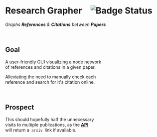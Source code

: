 
# Research Grapher ![Badge Status]

*Graphs **References** & **Citations** between* ***Papers***

<br>

## Goal

A user-friendly GUI visualizing a node network <br>
of references and citations in a given paper.

Alleviating the need to manually check each <br>
reference and search for it's citation online.

<br>

## Prospect

This should hopefully half the unnecessary <br>
visits to multiple publications, as the **[API]** <br>
will return a `arxiv` link if available.


<!----------------------------------------------------------------------------->

[Badge Status]: https://img.shields.io/badge/Status-Work_In_Progress-D14836?style=for-the-badge

[API]: https://api.semanticscholar.org/